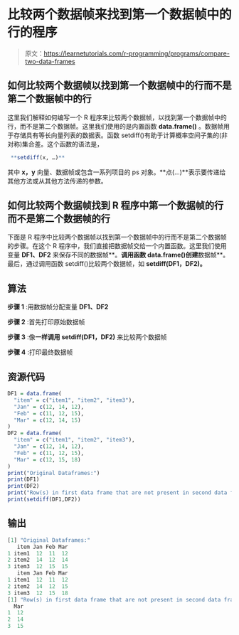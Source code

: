 # 比较两个数据帧来找到第一个数据帧中的行的程序

> 原文：<https://learnetutorials.com/r-programming/programs/compare-two-data-frames>

## 如何比较两个数据帧以找到第一个数据帧中的行而不是第二个数据帧中的行

这里我们解释如何编写一个 R 程序来比较两个数据帧，以找到第一个数据帧中的行，而不是第二个数据帧。这里我们使用的是内置函数 **data.frame()** 。数据帧用于存储具有等长向量列表的数据表。函数 setdiff()有助于计算概率空间子集的(非对称)集合差。这个函数的语法是，

```r
 **setdiff(x, …)** 

```

其中 **x，y** 向量、数据帧或包含一系列项目的 ps 对象。**点(...)**表示要传递给其他方法或从其他方法传递的参数。

## 如何比较两个数据帧找到 R 程序中第一个数据帧的行而不是第二个数据帧的行

下面是 R 程序中比较两个数据帧以找到第一个数据帧中的行而不是第二个数据帧的步骤。在这个 R 程序中，我们直接把数据帧交给一个内置函数。这里我们使用变量 **DF1、DF2** 来保存不同的数据帧**。**调用函数 data.frame()创建**数据帧**。最后，通过调用函数 setdiff()比较两个数据帧，如 **setdiff(DF1，DF2)。**

## 算法

**步骤 1** :用数据帧分配变量 **DF1、DF2**

**步骤 2** :首先打印原始数据帧

**步骤 3** :像**一样调用 setdiff(DF1，DF2)** 来比较两个数据帧

**步骤 4** :打印最终数据帧

## 资源代码

```r
DF1 = data.frame(
  "item" = c("item1", "item2", "item3"),
  "Jan" = c(12, 14, 12),
  "Feb" = c(11, 12, 15),
  "Mar" = c(12, 14, 15)
)
DF2 = data.frame(
  "item" = c("item1", "item2", "item3"),
  "Jan" = c(12, 14, 12),
  "Feb" = c(11, 12, 15),
  "Mar" = c(12, 15, 18)
)
print("Original Dataframes:")
print(DF1)
print(DF2)
print("Row(s) in first data frame that are not present in second data frame:")
print(setdiff(DF1,DF2))

```

## 输出

```r
[1] "Original Dataframes:"
   item Jan Feb Mar
1 item1  12  11  12
2 item2  14  12  14
3 item3  12  15  15
   item Jan Feb Mar
1 item1  12  11  12
2 item2  14  12  15
3 item3  12  15  18
[1] "Row(s) in first data frame that are not present in second data frame:"
  Mar
1  12
2  14
3  15
```